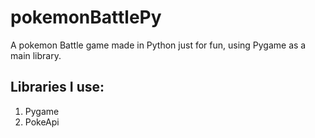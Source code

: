 # pokemonBattlePy
A pokemon Battle game made in Python just for fun, using Pygame as a main library.

## Libraries I use:
1. Pygame
2. PokeApi

